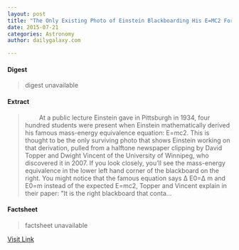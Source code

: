 ```yaml
---
layout: post
title: "The Only Existing Photo of Einstein Blackboarding His E=MC2 Formula (Weekend Feature)"
date: 2015-07-21
categories: Astronomy
author: dailygalaxy.com

---
```



#### Digest
>digest unavailable

#### Extract
>&#0160; &#0160; &#0160; &#0160; At a public lecture Einstein gave in Pittsburgh in 1934, four hundred students were present when Einstein mathematically derived his famous mass-energy equivalence equation: E=mc2. This is thought to be the only surviving photo that shows Einstein working on that derivation, pulled from a halftone newspaper clipping by David Topper and Dwight Vincent of the University of Winnipeg, who discovered it in 2007. If you look closely, you’ll see the mass-energy equivalence in the lower left hand corner of the blackboard on the right. You might notice that the famous equation says Δ E0=Δ m and E0=m instead of the expected E=mc2, Topper and Vincent explain in their paper: &quot;It is the right blackboard that conta...

#### Factsheet
>factsheet unavailable

[Visit Link](http://www.dailygalaxy.com/my_weblog/2014/09/image-of-the-day-only-existing-photo-of-einstein-deriving-emc2.html)


